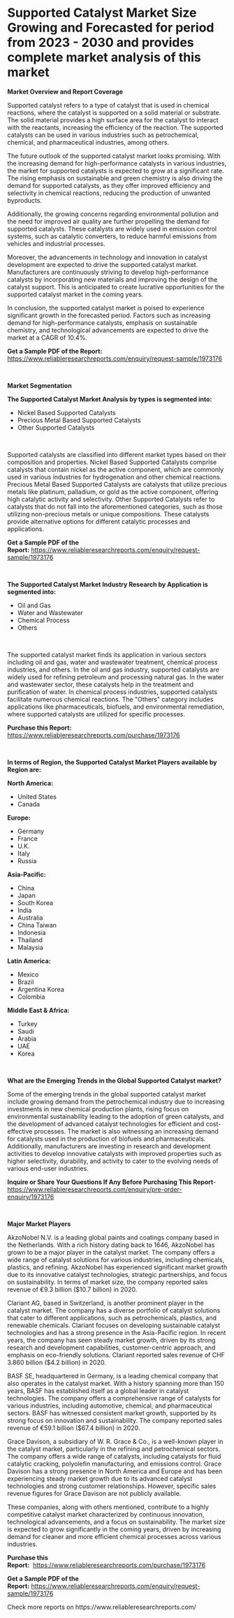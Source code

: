 <p><h1>Supported Catalyst Market Size Growing and Forecasted for period from 2023 - 2030 and provides complete market analysis of this market</h1></p><p><strong>Market Overview and Report Coverage</strong></p>
<p><p>Supported catalyst refers to a type of catalyst that is used in chemical reactions, where the catalyst is supported on a solid material or substrate. The solid material provides a high surface area for the catalyst to interact with the reactants, increasing the efficiency of the reaction. The supported catalysts can be used in various industries such as petrochemical, chemical, and pharmaceutical industries, among others.</p><p>The future outlook of the supported catalyst market looks promising. With the increasing demand for high-performance catalysts in various industries, the market for supported catalysts is expected to grow at a significant rate. The rising emphasis on sustainable and green chemistry is also driving the demand for supported catalysts, as they offer improved efficiency and selectivity in chemical reactions, reducing the production of unwanted byproducts.</p><p>Additionally, the growing concerns regarding environmental pollution and the need for improved air quality are further propelling the demand for supported catalysts. These catalysts are widely used in emission control systems, such as catalytic converters, to reduce harmful emissions from vehicles and industrial processes.</p><p>Moreover, the advancements in technology and innovation in catalyst development are expected to drive the supported catalyst market. Manufacturers are continuously striving to develop high-performance catalysts by incorporating new materials and improving the design of the catalyst support. This is anticipated to create lucrative opportunities for the supported catalyst market in the coming years.</p><p>In conclusion, the supported catalyst market is poised to experience significant growth in the forecasted period. Factors such as increasing demand for high-performance catalysts, emphasis on sustainable chemistry, and technological advancements are expected to drive the market at a CAGR of 10.4%.</p></p>
<p><strong>Get a Sample PDF of the Report:</strong> <a href="https://www.reliableresearchreports.com/enquiry/request-sample/1973176">https://www.reliableresearchreports.com/enquiry/request-sample/1973176</a></p>
<p>&nbsp;</p>
<p><strong>Market Segmentation</strong></p>
<p><strong>The Supported Catalyst Market Analysis by types is segmented into:</strong></p>
<p><ul><li>Nickel Based Supported Catalysts</li><li>Precious Metal Based Supported Catalysts</li><li>Other Supported Catalysts</li></ul></p>
<p>&nbsp;</p>
<p><p>Supported catalysts are classified into different market types based on their composition and properties. Nickel Based Supported Catalysts comprise catalysts that contain nickel as the active component, which are commonly used in various industries for hydrogenation and other chemical reactions. Precious Metal Based Supported Catalysts are catalysts that utilize precious metals like platinum, palladium, or gold as the active component, offering high catalytic activity and selectivity. Other Supported Catalysts refer to catalysts that do not fall into the aforementioned categories, such as those utilizing non-precious metals or unique compositions. These catalysts provide alternative options for different catalytic processes and applications.</p></p>
<p><strong>Get a Sample PDF of the Report:</strong>&nbsp;<a href="https://www.reliableresearchreports.com/enquiry/request-sample/1973176">https://www.reliableresearchreports.com/enquiry/request-sample/1973176</a></p>
<p>&nbsp;</p>
<p><strong>The Supported Catalyst Market Industry Research by Application is segmented into:</strong></p>
<p><ul><li>Oil and Gas</li><li>Water and Wastewater</li><li>Chemical Process</li><li>Others</li></ul></p>
<p>&nbsp;</p>
<p><p>The supported catalyst market finds its application in various sectors including oil and gas, water and wastewater treatment, chemical process industries, and others. In the oil and gas industry, supported catalysts are widely used for refining petroleum and processing natural gas. In the water and wastewater sector, these catalysts help in the treatment and purification of water. In chemical process industries, supported catalysts facilitate numerous chemical reactions. The "Others" category includes applications like pharmaceuticals, biofuels, and environmental remediation, where supported catalysts are utilized for specific processes.</p></p>
<p><strong>Purchase this Report:</strong>&nbsp; <a href="https://www.reliableresearchreports.com/purchase/1973176">https://www.reliableresearchreports.com/purchase/1973176</a></p>
<p>&nbsp;</p>
<p><strong>In terms of Region, the Supported Catalyst Market Players available by Region are:</strong></p>
<p>
    <p> <strong> North America: </strong>
        <ul>
            <li>United States</li>
            <li>Canada</li>
        </ul>
        </p> 
    <p> <strong> Europe: </strong>
        <ul>
            <li>Germany</li>
            <li>France</li>
            <li>U.K.</li>
            <li>Italy</li>
            <li>Russia</li>
        </ul>
        </p> 
    <p> <strong> Asia-Pacific: </strong>
        <ul>
            <li>China</li>
            <li>Japan</li>
            <li>South Korea</li>
            <li>India</li>
            <li>Australia</li>
            <li>China Taiwan</li>
            <li>Indonesia</li>
            <li>Thailand</li>
            <li>Malaysia</li>
        </ul>
        </p> 
    <p> <strong> Latin America: </strong>
        <ul>
            <li>Mexico</li>
            <li>Brazil</li>
            <li>Argentina Korea</li>
            <li>Colombia</li>
        </ul>
        </p> 
    <p> <strong> Middle East & Africa: </strong>
        <ul>
            <li>Turkey</li>
            <li>Saudi</li>
            <li>Arabia</li>
            <li>UAE</li>
            <li>Korea</li>
        </ul>
    </p>
    </p>
<p>&nbsp;</p>
<p><strong>What are the Emerging Trends in the Global Supported Catalyst market?</strong></p>
<p><p>Some of the emerging trends in the global supported catalyst market include growing demand from the petrochemical industry due to increasing investments in new chemical production plants, rising focus on environmental sustainability leading to the adoption of green catalysts, and the development of advanced catalyst technologies for efficient and cost-effective processes. The market is also witnessing an increasing demand for catalysts used in the production of biofuels and pharmaceuticals. Additionally, manufacturers are investing in research and development activities to develop innovative catalysts with improved properties such as higher selectivity, durability, and activity to cater to the evolving needs of various end-user industries.</p></p>
<p><strong>Inquire or Share Your Questions If Any Before Purchasing This Report</strong>- <a href="https://www.reliableresearchreports.com/enquiry/pre-order-enquiry/1973176">https://www.reliableresearchreports.com/enquiry/pre-order-enquiry/1973176</a></p>
<p>&nbsp;</p>
<p><strong>Major Market Players</strong></p>
<p><p>AkzoNobel N.V. is a leading global paints and coatings company based in the Netherlands. With a rich history dating back to 1646, AkzoNobel has grown to be a major player in the catalyst market. The company offers a wide range of catalyst solutions for various industries, including chemicals, plastics, and refining. AkzoNobel has experienced significant market growth due to its innovative catalyst technologies, strategic partnerships, and focus on sustainability. In terms of market size, the company reported sales revenue of €9.3 billion ($10.7 billion) in 2020.</p><p>Clariant AG, based in Switzerland, is another prominent player in the catalyst market. The company has a diverse portfolio of catalyst solutions that cater to different applications, such as petrochemicals, plastics, and renewable chemicals. Clariant focuses on developing sustainable catalyst technologies and has a strong presence in the Asia-Pacific region. In recent years, the company has seen steady market growth, driven by its strong research and development capabilities, customer-centric approach, and emphasis on eco-friendly solutions. Clariant reported sales revenue of CHF 3.860 billion ($4.2 billion) in 2020.</p><p>BASF SE, headquartered in Germany, is a leading chemical company that also operates in the catalyst market. With a history spanning more than 150 years, BASF has established itself as a global leader in catalyst technologies. The company offers a comprehensive range of catalysts for various industries, including automotive, chemical, and pharmaceutical sectors. BASF has witnessed consistent market growth, supported by its strong focus on innovation and sustainability. The company reported sales revenue of €59.1 billion ($67.4 billion) in 2020.</p><p>Grace Davison, a subsidiary of W. R. Grace & Co., is a well-known player in the catalyst market, particularly in the refining and petrochemical sectors. The company offers a wide range of catalysts, including catalysts for fluid catalytic cracking, polyolefin manufacturing, and emissions control. Grace Davison has a strong presence in North America and Europe and has been experiencing steady market growth due to its advanced catalyst technologies and strong customer relationships. However, specific sales revenue figures for Grace Davison are not publicly available.</p><p>These companies, along with others mentioned, contribute to a highly competitive catalyst market characterized by continuous innovation, technological advancements, and a focus on sustainability. The market size is expected to grow significantly in the coming years, driven by increasing demand for cleaner and more efficient chemical processes across various industries.</p></p>
<p><strong>Purchase this Report:</strong>&nbsp;&nbsp;<a href="https://www.reliableresearchreports.com/purchase/1973176">https://www.reliableresearchreports.com/purchase/1973176</a></p>
<p></p>
<p><strong>Get a Sample PDF of the Report:</strong>&nbsp;<a href="https://www.reliableresearchreports.com/enquiry/request-sample/1973176">https://www.reliableresearchreports.com/enquiry/request-sample/1973176</a></p>
<p>Check more reports on https://www.reliableresearchreports.com/</p>